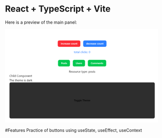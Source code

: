 # React + TypeScript + Vite

Here is a preview of the main panel:

![Main Panel Preview](public/panel.png)

#Features
Practice of buttons using useState, useEffect, useContext
